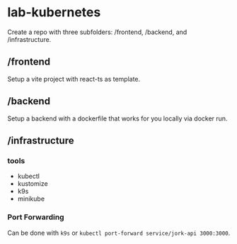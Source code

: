 # lab-kubernetes

Create a repo with three subfolders: /frontend, /backend, and /infrastructure.

## /frontend

Setup a vite project with react-ts as template.

## /backend

Setup a backend with a dockerfile that works for you locally via docker run.

## /infrastructure

### tools

- kubectl
- kustomize
- k9s
- minikube

### Port Forwarding

Can be done with `k9s` or `kubectl port-forward service/jork-api 3000:3000`.
